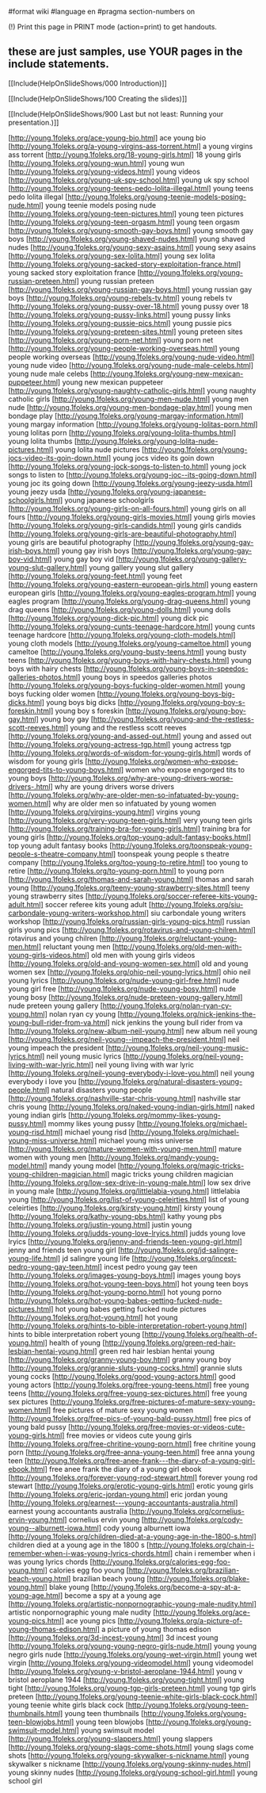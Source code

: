 #format wiki
#language en
#pragma section-numbers on

(!) Print this page in PRINT mode (action=print) to get handouts.

## these are just samples, use YOUR pages in the include statements.

[[Include(HelpOnSlideShows/000 Introduction)]]

[[Include(HelpOnSlideShows/100 Creating the slides)]]

[[Include(HelpOnSlideShows/900 Last but not least: Running your presentation.)]]


[http://young.1foleks.org/ace-young-bio.html] ace young bio
[http://young.1foleks.org/a-young-virgins-ass-torrent.html] a young virgins ass torrent
[http://young.1foleks.org/18-young-girls.html] 18 young girls
[http://young.1foleks.org/young-wun.html] young wun
[http://young.1foleks.org/young-videos.html] young videos
[http://young.1foleks.org/young-uk-spy-school.html] young uk spy school
[http://young.1foleks.org/young-teens-pedo-lolita-illegal.html] young teens pedo lolita illegal
[http://young.1foleks.org/young-teenie-models-posing-nude.html] young teenie models posing nude
[http://young.1foleks.org/young-teen-pictures.html] young teen pictures
[http://young.1foleks.org/young-teen-orgasm.html] young teen orgasm
[http://young.1foleks.org/young-smooth-gay-boys.html] young smooth gay boys
[http://young.1foleks.org/young-shaved-nudes.html] young shaved nudes
[http://young.1foleks.org/young-sexy-asains.html] young sexy asains
[http://young.1foleks.org/young-sex-lolita.html] young sex lolita
[http://young.1foleks.org/young-sacked-story-exploitation-france.html] young sacked story exploitation france
[http://young.1foleks.org/young-russian-preteen.html] young russian preteen
[http://young.1foleks.org/young-russian-gay-boys.html] young russian gay boys
[http://young.1foleks.org/young-rebels-tv.html] young rebels tv
[http://young.1foleks.org/young-pussy-over-18.html] young pussy over 18
[http://young.1foleks.org/young-pussy-links.html] young pussy links
[http://young.1foleks.org/young-pussie-pics.html] young pussie pics
[http://young.1foleks.org/young-preteen-sites.html] young preteen sites
[http://young.1foleks.org/young-porn-net.html] young porn net
[http://young.1foleks.org/young-people-working-overseas.html] young people working overseas
[http://young.1foleks.org/young-nude-video.html] young nude video
[http://young.1foleks.org/young-nude-male-celebs.html] young nude male celebs
[http://young.1foleks.org/young-new-mexican-puppeteer.html] young new mexican puppeteer
[http://young.1foleks.org/young-naughty-catholic-girls.html] young naughty catholic girls
[http://young.1foleks.org/young-men-nude.html] young men nude
[http://young.1foleks.org/young-men-bondage-play.html] young men bondage play
[http://young.1foleks.org/young-margay-information.html] young margay information
[http://young.1foleks.org/young-lolitas-porn.html] young lolitas porn
[http://young.1foleks.org/young-lolita-thumbs.html] young lolita thumbs
[http://young.1foleks.org/young-lolita-nude-pictures.html] young lolita nude pictures
[http://young.1foleks.org/young-jocs-video-its-goin-down.html] young jocs video its goin down
[http://young.1foleks.org/young-jock-songs-to-listen-to.html] young jock songs to listen to
[http://young.1foleks.org/young-joc--its-going-down.html] young joc  its going down
[http://young.1foleks.org/young-jeezy-usda.html] young jeezy usda
[http://young.1foleks.org/young-japanese-schoolgirls.html] young japanese schoolgirls
[http://young.1foleks.org/young-girls-on-all-fours.html] young girls on all fours
[http://young.1foleks.org/young-girls-movies.html] young girls movies
[http://young.1foleks.org/young-girls-candids.html] young girls candids
[http://young.1foleks.org/young-girls-are-beautiful-photography.html] young girls are beautiful photography
[http://young.1foleks.org/young-gay-irish-boys.html] young gay irish boys
[http://young.1foleks.org/young-gay-boy-vid.html] young gay boy vid
[http://young.1foleks.org/young-gallery-young-slut-gallery.html] young gallery young slut gallery
[http://young.1foleks.org/young-feet.html] young feet
[http://young.1foleks.org/young-eastern-european-girls.html] young eastern european girls
[http://young.1foleks.org/young-eagles-program.html] young eagles program
[http://young.1foleks.org/young-drag-queens.html] young drag queens
[http://young.1foleks.org/young-dolls.html] young dolls
[http://young.1foleks.org/young-dick-pic.html] young dick pic
[http://young.1foleks.org/young-cunts-teenage-hardcore.html] young cunts teenage hardcore
[http://young.1foleks.org/young-cloth-models.html] young cloth models
[http://young.1foleks.org/young-cameltoe.html] young cameltoe
[http://young.1foleks.org/young-busty-teens.html] young busty teens
[http://young.1foleks.org/young-boys-with-hairy-chests.html] young boys with hairy chests
[http://young.1foleks.org/young-boys-in-speedos-galleries-photos.html] young boys in speedos galleries photos
[http://young.1foleks.org/young-boys-fucking-older-women.html] young boys fucking older women
[http://young.1foleks.org/young-boys-big-dicks.html] young boys big dicks
[http://young.1foleks.org/young-boy-s-foreskin.html] young boy s foreskin
[http://young.1foleks.org/young-boy-gay.html] young boy gay
[http://young.1foleks.org/young-and-the-restless-scott-reeves.html] young and the restless scott reeves
[http://young.1foleks.org/young-and-assed-out.html] young and assed out
[http://young.1foleks.org/young-actress-tgp.html] young actress tgp
[http://young.1foleks.org/words-of-wisdom-for-young-girls.html] words of wisdom for young girls
[http://young.1foleks.org/women-who-expose-engorged-tits-to-young-boys.html] women who expose engorged tits to young boys
[http://young.1foleks.org/why-are-young-drivers-worse-drivers-.html] why are young drivers worse drivers 
[http://young.1foleks.org/why-are-older-men-so-infatuated-by-young-women.html] why are older men so infatuated by young women
[http://young.1foleks.org/virgins-young.html] virgins young
[http://young.1foleks.org/very-young-teen-girls.html] very young teen girls
[http://young.1foleks.org/training-bra-for-young-girls.html] training bra for young girls
[http://young.1foleks.org/top-young-adult-fantasy-books.html] top young adult fantasy books
[http://young.1foleks.org/toonspeak-young-people-s-theatre-company.html] toonspeak young people s theatre company
[http://young.1foleks.org/too-young-to-retire.html] too young to retire
[http://young.1foleks.org/to-young-porn.html] to young porn
[http://young.1foleks.org/thomas-and-sarah-young.html] thomas and sarah young
[http://young.1foleks.org/teeny-young-strawberry-sites.html] teeny young strawberry sites
[http://young.1foleks.org/soccer-referee-kits-young-adult.html] soccer referee kits young adult
[http://young.1foleks.org/siu-carbondale-young-writers-workshop.html] siu carbondale young writers workshop
[http://young.1foleks.org/russian-girls-young-pics.html] russian girls young pics
[http://young.1foleks.org/rotavirus-and-young-chilren.html] rotavirus and young chilren
[http://young.1foleks.org/reluctant-young-men.html] reluctant young men
[http://young.1foleks.org/old-men-with-young-girls-videos.html] old men with young girls videos
[http://young.1foleks.org/old-and-young-women-sex.html] old and young women sex
[http://young.1foleks.org/ohio-neil-young-lyrics.html] ohio neil young lyrics
[http://young.1foleks.org/nude-young-girl-free.html] nude young girl free
[http://young.1foleks.org/nude-young-bosy.html] nude young bosy
[http://young.1foleks.org/nude-preteen-young-gallery.html] nude preteen young gallery
[http://young.1foleks.org/nolan-ryan-cy-young.html] nolan ryan cy young
[http://young.1foleks.org/nick-jenkins-the-young-bull-rider-from-va.html] nick jenkins the young bull rider from va
[http://young.1foleks.org/new-album-neil-young.html] new album neil young
[http://young.1foleks.org/neil-young--impeach-the-president.html] neil young  impeach the president
[http://young.1foleks.org/neil-young-music-lyrics.html] neil young music lyrics
[http://young.1foleks.org/neil-young-living-with-war-lyric.html] neil young living with war lyric
[http://young.1foleks.org/neil-young-everybody-i-love-you.html] neil young everybody i love you
[http://young.1foleks.org/natural-disasters-young-people.html] natural disasters young people
[http://young.1foleks.org/nashville-star-chris-young.html] nashville star chris young
[http://young.1foleks.org/naked-young-indian-girls.html] naked young indian girls
[http://young.1foleks.org/mommy-likes-young-pussy.html] mommy likes young pussy
[http://young.1foleks.org/michael-young-risd.html] michael young risd
[http://young.1foleks.org/michael-young-miss-universe.html] michael young miss universe
[http://young.1foleks.org/mature-women-with-young-men.html] mature women with young men
[http://young.1foleks.org/mandy-young-model.html] mandy young model
[http://young.1foleks.org/magic-tricks-young-children-magician.html] magic tricks young children magician
[http://young.1foleks.org/low-sex-drive-in-young-male.html] low sex drive in young male
[http://young.1foleks.org/littlelabia-young.html] littlelabia young
[http://young.1foleks.org/list-of-young-celeirties.html] list of young celeirties
[http://young.1foleks.org/kirsty-young.html] kirsty young
[http://young.1foleks.org/kathy-young-pbs.html] kathy young pbs
[http://young.1foleks.org/justin-young.html] justin young
[http://young.1foleks.org/judds-young-love-lryics.html] judds young love lryics
[http://young.1foleks.org/jenny-and-friends-teen-young-girl.html] jenny and friends teen young girl
[http://young.1foleks.org/jd-salingre-young-life.html] jd salingre young life
[http://young.1foleks.org/incest-pedro-young-gay-teen.html] incest pedro young gay teen
[http://young.1foleks.org/images-young-boys.html] images young boys
[http://young.1foleks.org/hot-young-teen-boys.html] hot young teen boys
[http://young.1foleks.org/hot-young-porno.html] hot young porno
[http://young.1foleks.org/hot-young-babes-getting-fucked-nude-pictures.html] hot young babes getting fucked nude pictures
[http://young.1foleks.org/hot-young.html] hot young
[http://young.1foleks.org/hints-to-bible-interpretation-robert-young.html] hints to bible interpretation robert young
[http://young.1foleks.org/health-of-young.html] health of young
[http://young.1foleks.org/green-red-hair-lesbian-hentai-young.html] green red hair lesbian hentai young
[http://young.1foleks.org/granny-young-boy.html] granny young boy
[http://young.1foleks.org/grannie-sluts-young-cocks.html] grannie sluts young cocks
[http://young.1foleks.org/good-young-actors.html] good young actors
[http://young.1foleks.org/free-young-teens.html] free young teens
[http://young.1foleks.org/free-young-sex-pictures.html] free young sex pictures
[http://young.1foleks.org/free-pictures-of-mature-sexy-young-women.html] free pictures of mature sexy young women
[http://young.1foleks.org/free-pics-of-young-bald-pussy.html] free pics of young bald pussy
[http://young.1foleks.org/free-movies-or-videos-cute-young-girls.html] free movies or videos cute young girls
[http://young.1foleks.org/free-chritine-young-porn.html] free chritine young porn
[http://young.1foleks.org/free-anna-young-teen.html] free anna young teen
[http://young.1foleks.org/free-anee-frank---the-diary-of-a-young-girl-ebook.html] free anee frank   the diary of a young girl ebook
[http://young.1foleks.org/forever-young-rod-stewart.html] forever young rod stewart
[http://young.1foleks.org/erotic-young-girls.html] erotic young girls
[http://young.1foleks.org/eric-jordan-young.html] eric jordan young
[http://young.1foleks.org/earnest---young-accountants-australia.html] earnest   young accountants australia
[http://young.1foleks.org/cornelius-ervin-young.html] cornelius ervin young
[http://young.1foleks.org/cody-young--alburnett-iowa.html] cody young  alburnett iowa
[http://young.1foleks.org/children-died-at-a-young-age-in-the-1800-s.html] children died at a young age in the 1800 s
[http://young.1foleks.org/chain-i-remember-when-i-was-young-lyrics-chords.html] chain i remember when i was young lyrics chords
[http://young.1foleks.org/calories-egg-foo-young.html] calories egg foo young
[http://young.1foleks.org/brazilian-beach-young.html] brazilian beach young
[http://young.1foleks.org/blake-young.html] blake young
[http://young.1foleks.org/become-a-spy-at-a-young-age.html] become a spy at a young age
[http://young.1foleks.org/artistic-nonpornographic-young-male-nudity.html] artistic nonpornographic young male nudity
[http://young.1foleks.org/ace-young-pics.html] ace young pics
[http://young.1foleks.org/a-picture-of-young-thomas-edison.html] a picture of young thomas edison
[http://young.1foleks.org/3d-incest-young.html] 3d incest young
[http://young.1foleks.org/young-young-negro-girls-nude.html] young young negro girls nude
[http://young.1foleks.org/young-wet-virgin.html] young wet virgin
[http://young.1foleks.org/young-videomodel.html] young videomodel
[http://young.1foleks.org/young-v-bristol-aeroplane-1944.html] young v bristol aeroplane 1944
[http://young.1foleks.org/young-tight.html] young tight
[http://young.1foleks.org/young-tgp-girls-preteen.html] young tgp girls preteen
[http://young.1foleks.org/young-teenie-white-girls-black-cock.html] young teenie white girls black cock
[http://young.1foleks.org/young-teen-thumbnails.html] young teen thumbnails
[http://young.1foleks.org/young-teen-blowjobs.html] young teen blowjobs
[http://young.1foleks.org/young-swimsuit-model.html] young swimsuit model
[http://young.1foleks.org/young-slappers.html] young slappers
[http://young.1foleks.org/young-slags-come-shots.html] young slags come shots
[http://young.1foleks.org/young-skywalker-s-nickname.html] young skywalker s nickname
[http://young.1foleks.org/young-skinny-nudes.html] young skinny nudes
[http://young.1foleks.org/young-school-girl.html] young school girl
